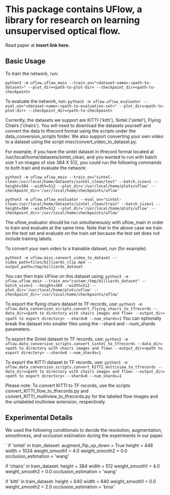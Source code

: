 # This package contains UFlow, a library for research on learning unsupervised optical flow.

Read paper at **insert link here.**


## Basic Usage

To train the network, run:

`
python3 -m uflow.uflow_main --train_on="<dataset-name>:<path-to-dataset>" --plot_dir=<path-to-plot-dir> --checkpoint_dir=<path-to-checkpoint>
`

To evaluate the network, run:
`
python3 -m uflow.uflow_evaluator --eval_on="<dataset-name>:<path-to-evaluation-set>" --plot_dir=<path-to-plot-dir> --checkpoint_dir=<path-to-checkpoint>
`

Currently, the datasets we support are KITTI ('kitti'), Sintel ('sintel'), Flying Chairs ('chairs'). You will need to download the datasets yourself and convert the data to tfrecord format using the scripts under the data_conversion_scripts folder. We also support converting your own video to a dataset using the script misc/convert_video_to_dataset.py.

For example, if you have the sintel dataset in tfrecord format located at /usr/local/home/datasets/sintel_clean, and you wanted to run with batch size 1 on images of size 384 X 512, you could run the following commands to both train and evaluate the network:

`
python3 -m uflow.uflow_main --train_on="sintel-clean:/usr/local/home/datasets/sintel_clean/test" --batch_size=1 --height=384 --width=512 --plot_dir='/usr/local/home/plots/uflow' --checkpoint_dir='/usr/local/home/checkpoints/uflow'
`

`
python3 -m uflow.uflow_evaluator --eval_on="sintel-clean:/usr/local/home/datasets/sintel_clean/train" --batch_size=1 --height=384 --width=512 --plot_dir='/usr/local/home/plots/uflow' --checkpoint_dir='/usr/local/home/checkpoints/uflow'
`

The uflow_evaluator should be run simultaneously with uflow_main in order to train and evaluate at the same time. Note that in the above case we train on the test set and evaluate on the train
set because the test set does not include training labels.

To convert your own video to a trainable dataset, run (for example):

`
python3 -m uflow.misc.convert_video_to_dataset --video_path=files/billiards_clip.mp4 --output_path=/tmp/billiards_dataset
`

You can then train UFlow on this dataset using:
`
python3 -m uflow.uflow_main --train_on="custom:/tmp/billiards_dataset" --batch_size=1 --height=384 --width=512 --plot_dir='/usr/local/home/plots/uflow' --checkpoint_dir='/usr/local/home/checkpoints/uflow'
`

To export the flying chairs dataset to TF records, use:
`
python3 -m uflow.data_conversion_scripts.convert_flying_chairs_to_tfrecords --data_dir=<path to directory with chairs images and flow> --output_dir=<path to export directory> --shard=0 --num_shards=1
`
You can optionally break the dataset into smaller files using the --shard and --num_shards parameters.


To export the Sintel dataset to TF records, use:
`
python3 -m uflow.data_conversion_scripts.convert_sintel_to_tfrecords --data_dir=<path to directory with chairs images and flow> --output_dir=<path to export directory> --shard=0 --num_shards=1
`

To export the KITTI dataset to TF records, use:
`
python3 -m uflow.data_conversion_scripts.convert_KITTI_multiview_to_tfrecords --data_dir=<path to directory with chairs images and flow> --output_dir=<path to export directory> --shard=0 --num_shards=1
`

Please note: To convert KITTI to TF records, use the scripts convert_KITTI_flow_to_tfrecords.py and convert_KITTI_multiview_to_tfrecords.py for the labeled flow images and the unlabeled multiview extension, respectively.


## Experimental Details

We used the following conditionals to decide the resolution,
augmentation, smoothness, and occlusion estimation during the experiments in our paper.

`
if 'sintel' in train_dataset:
  augment_flip_up_down = True
  height = 448
  width = 1024
  weight_smooth1 = 4.0
  weight_smooth2 = 0.0
  occlusion_estimation = 'wang'

if 'chairs' in train_dataset:
  height = 384
  width = 512
  weight_smooth1 = 4.0
  weight_smooth2 = 0.0
  occlusion_estimation = 'wang'

if 'kitti' in train_dataset:
  height = 640
  width = 640
  weight_smooth1 = 0.0
  weight_smooth2 = 2.0
  occlusion_estimation = 'brox'
